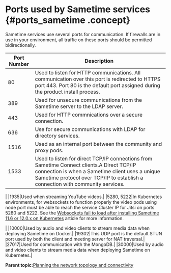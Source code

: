 # Ports used by Sametime services {#ports_sametime .concept}

Sametime services use several ports for communication. If firewalls are in use in your environment, all traffic on these ports should be permitted bidirectionally.

|Port Number|Description|
|-----------|-----------|
|80|Used to listen for HTTP communications. All communication over this port is redirected to HTTPS port 443. Port 80 is the default port assigned during the product install process.|
|389|Used for unsecure communications from the Sametime server to the LDAP server.|
|443|Used for HTTP commnications over a secure connection.|
|636|Use for secure communications with LDAP for directory services.|
|1516|Used as an internal port between the community and proxy pods.|
|1533|Used to listen for direct TCP/IP connections from Sametime Connect clients.A Direct TCP/IP connection is when a Sametime client uses a unique Sametime protocol over TCP/IP to establish a connection with community services.

|
|1935|Used when streaming YouTube videos.|
|5280, 5222|In Kubernetes environments, for websockets to function properly the video pods using node port must be able to reach the service Cluster IP for Jitsi on ports 5280 and 5222. See the [Websockets fail to load after installing Sametime 11.6 or 12.0.x on Kubernetes](https://support.hcltechsw.com/csm?id=kb_article&sysparm_article=KB0101583) article for more information.

|
|10000|Used by audio and video clients to stream media data when deploying Sametime on Docker.|
|19302|This UDP port is the default STUN port used by both the client and meeting server for NAT traversal.|
|27017|Used for communication with the MongoDB.|
|30000|Used by audio and video clients to stream media data when deploying Sametime on Kubernetes.|

**Parent topic:**[Planning the network topology and connectivity](topology.md)


